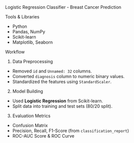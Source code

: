 Logistic Regression Classifier - Breast Cancer Prediction

 Tools & Libraries
- Python  
- Pandas, NumPy  
- Scikit-learn  
- Matplotlib, Seaborn  



Workflow

1. Data Preprocessing
- Removed `id` and `Unnamed: 32` columns.
- Converted `diagnosis` column to numeric binary values.
- Standardized the features using `StandardScaler`.

2. Model Building
- Used **Logistic Regression** from Scikit-learn.
- Split data into training and test sets (80/20 split).

3. Evaluation Metrics
- Confusion Matrix 
- Precision, Recall, F1-Score (from `classification_report`)  
- ROC-AUC Score & ROC Curve
